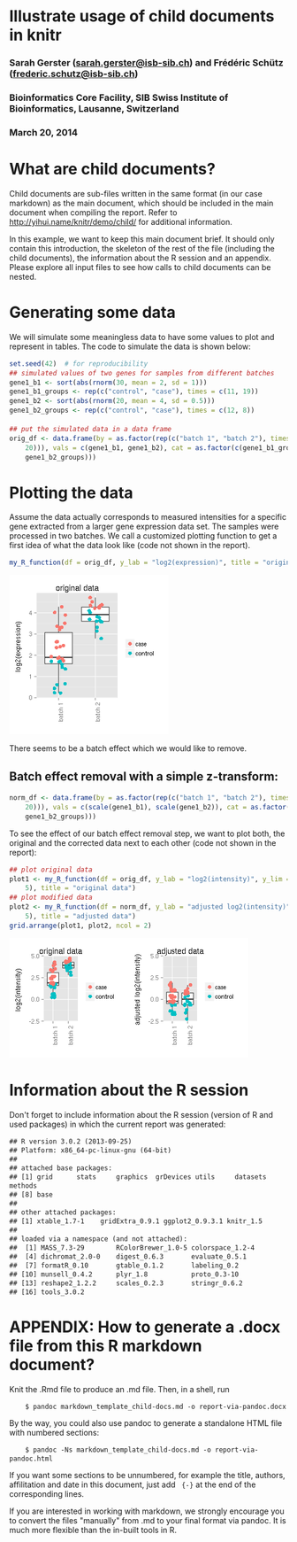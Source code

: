 Illustrate usage of child documents in knitr
=======================================================
### Sarah Gerster (sarah.gerster@isb-sib.ch) and Frédéric Schütz (frederic.schutz@isb-sib.ch)
### Bioinformatics Core Facility, SIB Swiss Institute of Bioinformatics, Lausanne, Switzerland
### March 20, 2014
<!--% Thu Apr  3 22:20:07 2014-->

<!--
File : markdown_template_child-docs.Rmd
Desc : illustrate usage of child documents in knitr 
Auth : Sarah Gerster
Date : 20 Mar 2014

THE SOURCE OF THIS DOCUMENT IS *.Rmd
DO NOT EDIT THE *.md, *.html, *.doc, *.pdf, *.R, ... FILES !!!
-->

 
<!-- Setting up R -->



# What are child documents?
Child documents are sub-files written in the same format (in our case markdown) as the main document, which should be included in the main document when compiling the report. Refer to http://yihui.name/knitr/demo/child/ for additional information.

In this example, we want to keep this main document brief. It should only contain this introduction, the skeleton of the rest of the file (including the child documents), the information about the R session and an appendix. Please explore all input files to see how calls to child documents can be nested.

<!-- include child document in which data is generated -->

<!--
File : child-datagen.Rmd
Desc : a child document simulating some data 
Auth : Sarah Gerster
Date : 20 Mar 2014

THE SOURCE OF THIS DOCUMENT IS *.Rmd
DO NOT EDIT THE *.md, *.html, *.doc, *.pdf, *.R, ... FILES !!!
-->

# Generating some data 
We will simulate some meaningless data to have some values to plot and
represent in tables. The code to simulate the data is shown below:


```r
set.seed(42)  # for reproducibility
## simulated values of two genes for samples from different batches
gene1_b1 <- sort(abs(rnorm(30, mean = 2, sd = 1)))
gene1_b1_groups <- rep(c("control", "case"), times = c(11, 19))
gene1_b2 <- sort(abs(rnorm(20, mean = 4, sd = 0.5)))
gene1_b2_groups <- rep(c("control", "case"), times = c(12, 8))

## put the simulated data in a data frame
orig_df <- data.frame(by = as.factor(rep(c("batch 1", "batch 2"), times = c(30, 
    20))), vals = c(gene1_b1, gene1_b2), cat = as.factor(c(gene1_b1_groups, 
    gene1_b2_groups)))
```



<!-- include child document in which data is plotted -->

<!--
File : child-dataplot.Rmd
Desc : a child document to visualize the data
Auth : Sarah Gerster
Date : 20 Mar 2014

THE SOURCE OF THIS DOCUMENT IS *.Rmd
DO NOT EDIT THE *.md, *.html, *.doc, *.pdf, *.R, ... FILES !!!
-->

# Plotting the data 
Assume the data actually corresponds to measured intensities for a specific gene extracted from a larger gene expression data set. The samples were processed in two batches. We call a customized plotting function to get a first idea of what the data look like (code not shown in the report).


```r
my_R_function(df = orig_df, y_lab = "log2(expression)", title = "original data")
```

![](figure/ex2_plot1.png) 



There seems to be a batch effect which we would like to remove.


<!-- include child document in which data is plotted -->

<!--
File : child-batchrem.Rmd
Desc : a child document to remove the batch effect and plot resulting data
Auth : Sarah Gerster
Date : 20 Mar 2014

THE SOURCE OF THIS DOCUMENT IS *.Rmd
DO NOT EDIT THE *.md, *.html, *.doc, *.pdf, *.R, ... FILES !!!
-->

## Batch effect removal with a simple z-transform:

```r
norm_df <- data.frame(by = as.factor(rep(c("batch 1", "batch 2"), times = c(30, 
    20))), vals = c(scale(gene1_b1), scale(gene1_b2)), cat = as.factor(c(gene1_b1_groups, 
    gene1_b2_groups)))
```


To see the effect of our batch effect removal step, we want to plot
both, the original and the corrected data next to each other (code not
shown in the report):

```r
## plot original data
plot1 <- my_R_function(df = orig_df, y_lab = "log2(intensity)", y_lim = c(-2.5, 
    5), title = "original data")
## plot modified data
plot2 <- my_R_function(df = norm_df, y_lab = "adjusted log2(intensity)", y_lim = c(-2.5, 
    5), title = "adjusted data")
grid.arrange(plot1, plot2, ncol = 2)
```

![](figure/ex2_plot2.png) 





# Information about the R session
Don't forget to include information about the R session
(version of R and used packages) in which the current report was
generated:


```
## R version 3.0.2 (2013-09-25)
## Platform: x86_64-pc-linux-gnu (64-bit)
## 
## attached base packages:
## [1] grid      stats     graphics  grDevices utils     datasets  methods  
## [8] base     
## 
## other attached packages:
## [1] xtable_1.7-1    gridExtra_0.9.1 ggplot2_0.9.3.1 knitr_1.5      
## 
## loaded via a namespace (and not attached):
##  [1] MASS_7.3-29        RColorBrewer_1.0-5 colorspace_1.2-4  
##  [4] dichromat_2.0-0    digest_0.6.3       evaluate_0.5.1    
##  [7] formatR_0.10       gtable_0.1.2       labeling_0.2      
## [10] munsell_0.4.2      plyr_1.8           proto_0.3-10      
## [13] reshape2_1.2.2     scales_0.2.3       stringr_0.6.2     
## [16] tools_3.0.2
```


# APPENDIX: How to generate a .docx file from this R markdown document?
Knit the .Rmd file to produce an .md file. Then, in a shell, run

        $ pandoc markdown_template_child-docs.md -o report-via-pandoc.docx
        
By the way, you could also use pandoc to generate a standalone HTML file with numbered sections:

        $ pandoc -Ns markdown_template_child-docs.md -o report-via-pandoc.html

If you want some sections to be unnumbered, for example the title, authors, affilitation and date in this document, just add ` {-}` at the end of the corresponding lines.

If you are interested in working with markdown, we strongly encourage you to convert the files "manually" from .md to your final format via pandoc. It is much more flexible than the in-built tools in R.
